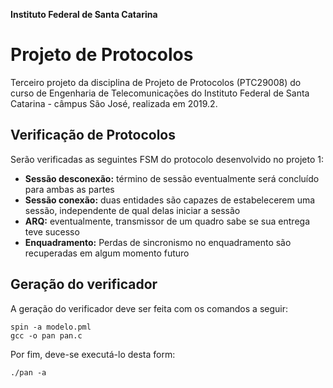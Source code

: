 **Instituto Federal de Santa Catarina**

# Projeto de Protocolos

Terceiro projeto da disciplina de Projeto de Protocolos (PTC29008) do curso de Engenharia de Telecomunicações do Instituto Federal de Santa Catarina - câmpus São José, realizada em 2019.2.

## Verificação de Protocolos

Serão verificadas as seguintes FSM do protocolo desenvolvido no projeto 1:

- **Sessão desconexão:** término de sessão eventualmente será concluído para ambas as partes
- **Sessão conexão:** duas entidades são capazes de estabelecerem uma sessão, independente de qual delas iniciar a sessão
- **ARQ:** eventualmente, transmissor de um quadro sabe se sua entrega teve sucesso
- **Enquadramento:** Perdas de sincronismo no enquadramento são recuperadas em algum momento futuro

## Geração do verificador

A geração do verificador deve ser feita com os comandos a seguir:

```
spin -a modelo.pml
gcc -o pan pan.c
```

Por fim, deve-se executá-lo desta form:

```
./pan -a
```
